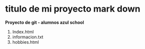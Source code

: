# titulo de mi proyecto mark down
**Proyecto de git - alumnos azul school**

[//]:# (Listas enumeradas)
1. Index.html
2. informacion.txt
3. hobbies.html